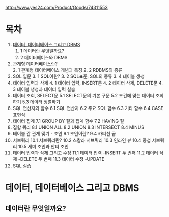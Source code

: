http://www.yes24.com/Product/Goods/74311553

# 목차
1. [데이터, 데이터베이스 그리고 DBMS](#1.-데이터,-데이터베이스-그리고-dbms)
    1. 1 데이터란 무엇일까요?
    1. 2 데이터베이스와 DBMS
2. 관계형 데이터베이스란?  
    2. 1 관계형 데이터베이스 개념과 특징
    2. 2 RDBMS의 종류
3. SQL 입문
    3. 1 SQL이란?
    3. 2 SQL표준, SQL의 종류
    3. 4 테이블 생성
4. 데이터 입력과 삭제
    4. 1 데이터 입력, INSERT문
    4. 2 데이터 삭제, DELETE문
    4. 3 테이블 생성과 데이터 입력 실습
5. 데이터 조회, SELECT문
    5.1 SELECT문의 기본 구문
    5.2 조건에 맞는 데이터 조회하기
    5.3 데이터 정렬하기
6. SQL 연산자와 함수
    6.1 SQL 연산자
    6.2 주요 SQL 함수
    6.3 기타 함수
    6.4 CASE 표현식
7. 데이터 집계
    7.1 GROUP BY 절과 집계 함수
    7.2 HAVING 절
8. 집합 쿼리
    8.1 UNION ALL
    8.2 UNION
    8.3 INTERSECT
    8.4 MINUS
9. 테이블 간 관계 맺기 - 조인
    9.1 조인이란?
    9.4 카티션 곱
10. 서브쿼리
    10.1 서브쿼리란?
    10.2 스칼라 서브쿼리
    10.3 인라인 뷰
    10.4 중첩 서브쿼리
    10.5 세미 조인과 안티 조인
11. 데이터 입력과 삭제 그리고 수정
    11.1 데이터 입력 -INSERT 두 번째
    11.2 데이터 삭제 -DELETE 두 번째
    11.3 데이터 수정 -UPDATE 
12. SQL 실습






#  데이터, 데이터베이스 그리고 DBMS

## 데이터란 무엇일까요?